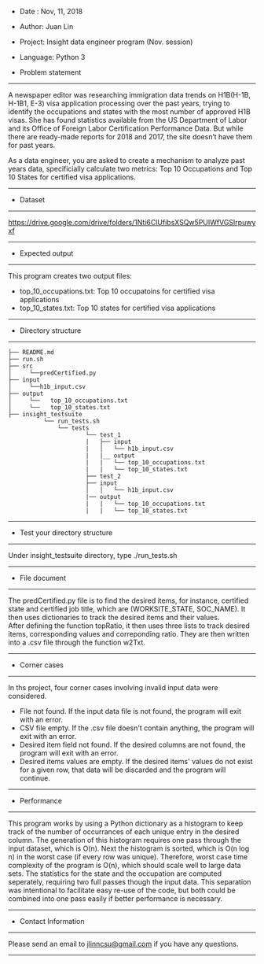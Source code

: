 * Date : Nov, 11, 2018

* Author: Juan Lin

* Project: Insight data engineer program (Nov. session)

* Language: Python 3

* Problem statement
**************************************************************************************************************************************
A newspaper editor was researching immigration data trends on H1B(H-1B, H-1B1, E-3) visa application 
processing over the past years, trying to identify the occupations and states with the most number of 
approved H1B visas. She has found statistics available from the US Department of Labor and its Office 
of Foreign Labor Certification Performance Data. But while there are ready-made reports for 2018 and 
2017, the site doesn’t have them for past years.

As a data engineer, you are asked to create a mechanism to analyze past years data, specificially 
calculate two metrics: Top 10 Occupations and Top 10 States for certified visa applications.
***************************************************************************************************************************************

* Dataset
***************************************************************************************************************************************
https://drive.google.com/drive/folders/1Nti6ClUfibsXSQw5PUIWfVGSIrpuwyxf
***************************************************************************************************************************************

* Expected output
***************************************************************************************************************************************
This program creates two output files:
* top_10_occupations.txt: Top 10 occupatoins for certified visa applications
* top_10_states.txt: Top 10 states for certified visa applications 
****************************************************************************************************************************************

* Directory structure
****************************************************************************************************************************************
 ```
├── README.md 
├── run.sh
├── src
│     └──predCertified.py
├── input
│     └──h1b_input.csv
├── output
│     └──   top_10_occupations.txt
│     └──   top_10_states.txt
├── insight_testsuite
           └── run_tests.sh
               └── tests
                       └── test_1
                       |   ├── input
                       |   │   └── h1b_input.csv
                       |   |__ output
                       |   |   └── top_10_occupations.txt
                       |   |   └── top_10_states.txt
                       ├── test_2
                       ├── input
                       │   │   └── h1b_input.csv
                       |── output
                       |   |   └── top_10_occupations.txt
                       |   |   └── top_10_states.txt
```
******************************************************************************************************************************************

* Test your directory structure
******************************************************************************************************************************************
Under insight_testsuite directory, type ./run_tests.sh
******************************************************************************************************************************************

* File document
******************************************************************************************************************************************
The predCertified.py file is to find the desired items, for instance, certified state and certified job title, which 
are (WORKSITE_STATE, SOC_NAME). It then uses dictionaries to track the desired items and their values.  
After defining the function topRatio, it then uses three lists to track desired items, corresponding values and 
correponding ratio. They are then written into a .csv file through the function w2Txt.
*******************************************************************************************************************************************

* Corner cases
*******************************************************************************************************************************************
In ths project, four corner cases involving invalid input data were considered. 
* File not found. If the input data file is not found, the program will exit with an error. 
* CSV file empty. If the .csv file doesn't contain anything, the program will exit with an error. 
* Desired item field not found. If the desired columns are not found, the program will exit with an error. 
* Desired items values are empty.  If the desired items' values do not exist for a given row, that data will 
      be discarded and the program will continue. 
********************************************************************************************************************************************

* Performance
********************************************************************************************************************************************
This program works by using a Python dictionary as a histogram to keep track of the number of occurrances
of each unique entry in the desired column. The generation of this histogram requires one pass through the 
input dataset, which is O(n). Next the histogram is sorted, which is O(n log n) in the worst case (if every row 
was unique). Therefore, worst case time complexity of the program is O(n), which should scale well to large
data sets. The statistics for the state and the occupation are computed seperately, requiring two full
passes though the input data. This separation was intentional to facilitate easy re-use of the code, but
both could be combined into one pass easily if better performance is necessary. 
*********************************************************************************************************************************************

* Contact Information
*********************************************************************************************************************************************
Please send an email to jlinncsu@gmail.com if you have any questions.
*********************************************************************************************************************************************

